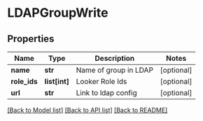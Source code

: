 # LDAPGroupWrite

## Properties
Name | Type | Description | Notes
------------ | ------------- | ------------- | -------------
**name** | **str** | Name of group in LDAP | [optional] 
**role_ids** | **list[int]** | Looker Role Ids | [optional] 
**url** | **str** | Link to ldap config | [optional] 

[[Back to Model list]](../README.md#documentation-for-models) [[Back to API list]](../README.md#documentation-for-api-endpoints) [[Back to README]](../README.md)


